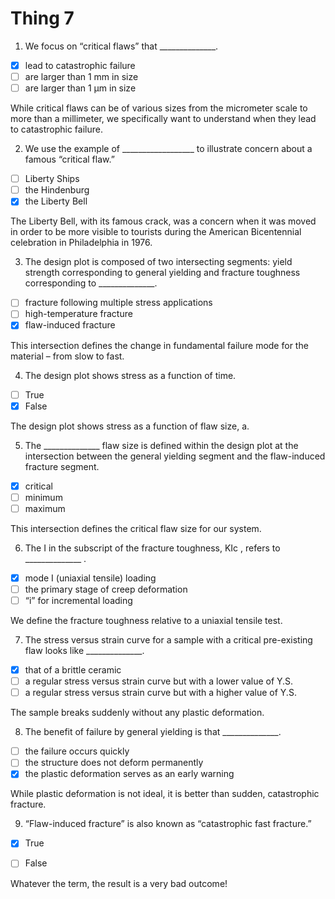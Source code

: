 # Thing 7

1. We focus on “critical flaws” that ______________.

- [x] lead to catastrophic failure
- [ ] are larger than 1 mm in size
- [ ] are larger than 1 μm in size

While critical flaws can be of various sizes from the
micrometer scale to more than a millimeter, we specifically want to understand
when they lead to catastrophic failure.

2. We use the example of __________________
to illustrate concern about a famous “critical flaw.”

- [ ] Liberty Ships
- [ ] the Hindenburg
- [x] the Liberty Bell

The Liberty Bell,
with its famous crack, was a concern when it was moved in order to be more
visible to tourists during the American Bicentennial celebration in
Philadelphia in 1976.

3. The design plot is composed of two intersecting segments: yield strength corresponding to general yielding and fracture toughness corresponding to ______________.

- [ ] fracture following multiple stress applications
- [ ] high-temperature fracture
- [x] flaw-induced fracture

This intersection defines the change in fundamental
failure mode for the material – from slow to fast.

4. The design plot shows stress as a function of time.

- [ ] True
- [x] False

The design plot shows
stress as a function of flaw size, a.

5. The ______________ flaw size is defined
within the design plot at the intersection between the general yielding segment
and the flaw-induced fracture segment.

- [x] critical
- [ ] minimum
- [ ] maximum

This intersection defines the critical flaw size for
our system.

6. The I in the subscript of the
fracture toughness, KIc , refers to ______________    .

- [x] mode I (uniaxial tensile) loading
- [ ] the primary stage of creep deformation
- [ ] “i” for incremental loading

We define the fracture toughness relative to a
uniaxial tensile test.

7. The stress versus strain curve for a sample with a critical pre-existing
flaw looks like ______________.

- [x] that of a brittle ceramic
- [ ] a regular stress versus strain curve but with a lower value of Y.S.
- [ ] a regular stress versus strain curve but with a higher value of Y.S.

The sample breaks suddenly without any plastic
deformation.

8. The benefit of failure by general yielding is that ______________.

- [ ] the failure occurs quickly
- [ ] the structure does not deform permanently
- [x] the plastic deformation serves as an early warning

While plastic deformation is not ideal, it is better
than sudden, catastrophic fracture.

9. “Flaw-induced fracture” is also known as “catastrophic fast fracture.”

- [x] True
- [ ] False



















Whatever the term, the result is a very bad
outcome!




